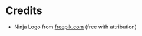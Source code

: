 # Credits

* Ninja Logo from
  [freepik.com](https://www.freepik.com/free-vector/cute-ninja-with-shuriken-cartoon-flat-cartoon-style_12873501.htm)
(free with attribution)
